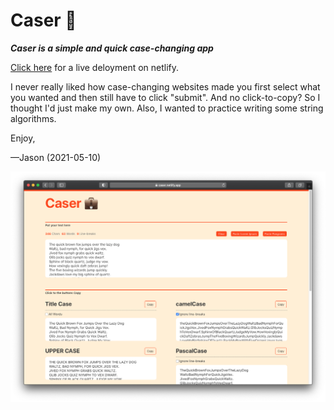 # Caser 💼
***Caser is a simple and quick case-changing app***

[Click here](https://caser.netlify.app/) for a live deloyment on netlify.

I never really liked how case-changing websites made you first select what you wanted and then still have to click "submit". And no click-to-copy? So I thought I'd just make my own. Also, I wanted to practice writing some string algorithms.

Enjoy,

—Jason (2021-05-10)

![Screenshot of Caser App](https://raw.githubusercontent.com/jasonflorentino/caser-app/main/demo/screenshot.png)
